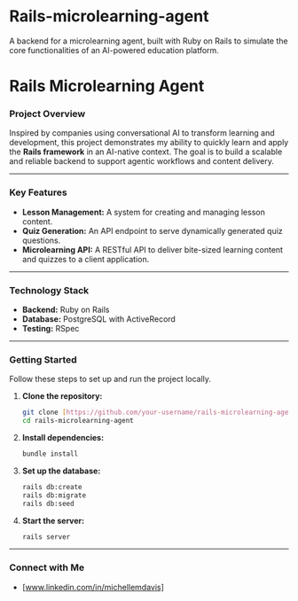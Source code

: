# Rails-microlearning-agent
A backend for a microlearning agent, built with Ruby on Rails to simulate the core functionalities of an AI-powered education platform.
# Rails Microlearning Agent

### **Project Overview**

Inspired by companies using conversational AI to transform learning and development, this project demonstrates my ability to quickly learn and apply the **Rails framework** in an AI-native context. The goal is to build a scalable and reliable backend to support agentic workflows and content delivery.

---

### **Key Features**

* **Lesson Management:** A system for creating and managing lesson content.
* **Quiz Generation:** An API endpoint to serve dynamically generated quiz questions.
* **Microlearning API:** A RESTful API to deliver bite-sized learning content and quizzes to a client application.

---

### **Technology Stack**

* **Backend:** Ruby on Rails
* **Database:** PostgreSQL with ActiveRecord
* **Testing:** RSpec

---

### **Getting Started**

Follow these steps to set up and run the project locally.

1.  **Clone the repository:**
    ```bash
    git clone [https://github.com/your-username/rails-microlearning-agent.git](https://github.com/your-username/rails-microlearning-agent.git)
    cd rails-microlearning-agent
    ```
2.  **Install dependencies:**
    ```bash
    bundle install
    ```
3.  **Set up the database:**
    ```bash
    rails db:create
    rails db:migrate
    rails db:seed
    ```
4.  **Start the server:**
    ```bash
    rails server
    ```

---

### **Connect with Me**

* [www.linkedin.com/in/michellemdavis]
